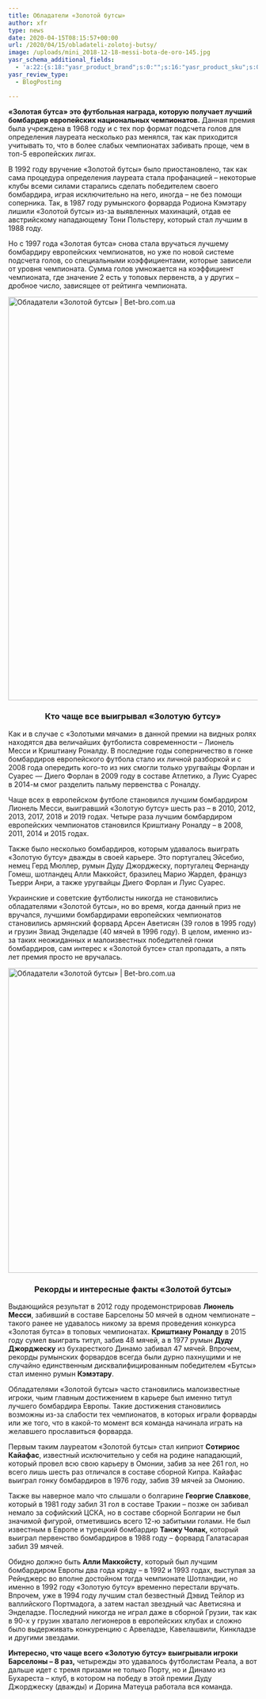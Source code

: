 ```yaml
---
title: Обладатели «Золотой бутсы»
author: xfr
type: news
date: 2020-04-15T08:15:57+00:00
url: /2020/04/15/obladateli-zolotoj-butsy/
image: /uploads/mini_2018-12-18-messi-bota-de-oro-145.jpg
yasr_schema_additional_fields:
  - 'a:22:{s:18:"yasr_product_brand";s:0:"";s:16:"yasr_product_sku";s:0:"";s:37:"yasr_product_global_identifier_select";s:5:"gtin8";s:36:"yasr_product_global_identifier_value";s:0:"";s:18:"yasr_product_price";s:0:"";s:27:"yasr_product_price_currency";s:0:"";s:30:"yasr_product_price_valid_until";s:0:"";s:31:"yasr_product_price_availability";s:12:"Discontinued";s:22:"yasr_product_price_url";s:0:"";s:26:"yasr_localbusiness_address";s:0:"";s:29:"yasr_localbusiness_pricerange";s:0:"";s:28:"yasr_localbusiness_telephone";s:0:"";s:20:"yasr_recipe_cooktime";s:0:"";s:23:"yasr_recipe_description";s:0:"";s:20:"yasr_recipe_keywords";s:0:"";s:21:"yasr_recipe_nutrition";s:0:"";s:20:"yasr_recipe_preptime";s:0:"";s:26:"yasr_recipe_recipecategory";s:0:"";s:25:"yasr_recipe_recipecuisine";s:0:"";s:28:"yasr_recipe_recipeingredient";s:0:"";s:30:"yasr_recipe_recipeinstructions";s:0:"";s:17:"yasr_recipe_video";s:0:"";}'
yasr_review_type:
  - BlogPosting

---
```

**&#171;Золотая бутса&#187; это футбольная награда, которую получает лучший бомбардир европейских национальных чемпионатов.** Данная премия была учреждена в 1968 году и с тех пор формат подсчета голов для определения лауреата несколько раз менялся, так как приходится учитывать то, что в более слабых чемпионатах забивать проще, чем в топ-5 европейских лигах.

В 1992 году вручение &#171;Золотой бутсы&#187; было приостановлено, так как сама процедура определения лауреата стала профанацией – некоторые клубы всеми силами старались сделать победителем своего бомбардира, играя исключительно на него, иногда – не без помощи соперника. Так, в 1987 году румынского форварда Родиона Кэмэтару лишили &#171;Золотой бутсы&#187; из-за выявленных махинаций, отдав ее австрийскому нападающему Тони Польстеру, который стал лучшим в 1988 году.

Но с 1997 года &#171;Золотая бутса&#187; снова стала вручаться лучшему бомбардиру европейских чемпионатов, но уже по новой системе подсчета голов, со специальными коэффициентами, которые зависели от уровня чемпионата. Сумма голов умножается на коэффициент чемпионата, где значение 2 есть у топовых первенств, а у других – дробное число, зависящее от рейтинга чемпионата.

<img class="alignnone wp-image-4255 size-full" src="https://bet-bro.com.ua/wp-content/uploads/sites/2/2020/04/cv9tu5hwyaatvn-.jpg" alt="Обладатели &#171;Золотой бутсы&#187; | Bet-bro.com.ua" width="1200" height="814" />

<h3 style="text-align: center">
  <strong>Кто чаще все выигрывал &#171;Золотую бутсу&#187;</strong>
</h3>

Как и в случае с &#171;Золотыми мячами&#187; в данной премии на видных ролях находятся два величайших футболиста современности – Лионель Месси и Криштиану Роналду. В последние годы соперничество в гонке бомбардиров европейского футбола стало их личной разборкой и с 2008 года опередить кого-то из них смогли только уругвайцы Форлан и Суарес &#8212; Диего Форлан в 2009 году в составе Атлетико, а Луис Суарес в 2014-м смог разделить пальму первенства с Роналду.

Чаще всех в европейском футболе становился лучшим бомбардиром Лионель Месси, выигравший &#171;Золотую бутсу&#187; шесть раз – в 2010, 2012, 2013, 2017, 2018 и 2019 годах. Четыре раза лучшим бомбардиром европейских чемпионатов становился Криштиану Роналду – в 2008, 2011, 2014 и 2015 годах.

Также было несколько бомбардиров, которым удавалось выиграть &#171;Золотую бутсу&#187; дважды в своей карьере. Это португалец Эйсебио, немец Герд Мюллер, румын Дуду Джорджеску, португалец Фернанду Гомеш, шотландец Алли Маккойст, бразилец Марио Жардел, француз Тьерри Анри, а также уругвайцы Диего Форлан и Луис Суарес.

Украинские и советские футболисты никогда не становились обладателями &#171;Золотой бутсы&#187;, но во время, когда данный приз не вручался, лучшими бомбардирами европейских чемпионатов становились армянский форвард Арсен Аветисян (39 голов в 1995 году) и грузин Звиад Энделадзе (40 мячей в 1996 году). В целом, именно из-за таких неожиданных и малоизвестных победителей гонки бомбардиров, сам интерес к &#171;Золотой бутсе&#187; стал пропадать, а пять лет премия просто не вручалась.

<img class="alignnone wp-image-4256 size-full" src="https://bet-bro.com.ua/wp-content/uploads/sites/2/2020/04/1975-dudu-georgescu.jpg" alt="Обладатели &#171;Золотой бутсы&#187; | Bet-bro.com.ua" width="928" height="615" />

<h3 style="text-align: center">
  <strong>Рекорды и интересные факты &#171;Золотой бутсы&#187;</strong>
</h3>

Выдающийся результат в 2012 году продемонстрировав **Лионель Месси**, забивший в составе Барселоны 50 мячей в одном чемпионате – такого ранее не удавалось никому за время проведения конкурса &#171;Золотая бутса&#187; в топовых чемпионатах. **Криштиану Роналду** в 2015 году сумел выиграть титул, забив 48 мячей, а в 1977 румын **Дуду Джорджеску** из бухаресткого Динамо забивал 47 мячей. Впрочем, рекорды румынских форвардов всегда были дурно пахнущими и не случайно единственным дисквалифицированным победителем &#171;Бутсы&#187; стал именно румын **Кэмэтару**.

Обладателями &#171;Золотой бутсы&#187; часто становились малоизвестные игроки, чьим главным достижением в карьере был именно титул лучшего бомбардира Европы. Такие достижения становились возможны из-за слабости тех чемпионатов, в которых играли форварды или же того, что в какой-то момент вся команда начинала играть на желавшего прославиться форварда.

Первым таким лауреатом &#171;Золотой бутсы&#187; стал киприот **Сотириос Кайафас**, известный исключительно у себя на родине нападающий, который провел всю свою карьеру в Омонии, забив за нее 261 гол, но всего лишь шесть раз отличался в составе сборной Кипра. Кайафас выиграл гонку бомбардиров в 1976 году, забив 39 мячей за Омонию.

Также вы наверное мало что слышали о болгарине **Георгие Славкове**, который в 1981 году забил 31 гол в составе Тракии – позже он забивал немало за софийский ЦСКА, но в составе сборной Болгарии не был значимой фигурой, отметившись всего 12-ю забитыми голами. Не был известным в Европе и турецкий бомбардир **Танжу Чолак,** который выиграл первенство бомбардиров в 1988 году – форвард Галатасарая забил 39 мячей.

Обидно должно быть **Алли Маккойсту**, который был лучшим бомбардиром Европы два года кряду – в 1992 и 1993 годах, выступая за Рейнджерс во вполне достойном тогда чемпионате Шотландии, но именно в 1992 году &#171;Золотую бутсу&#187; временно перестали вручать. Впрочем, уже в 1994 году лучшим стал безвестный Дэвид Тейлор из валлийского Портмадога, а затем настал звездный час Аветисяна и Энделадзе. Последний никогда не играл даже в сборной Грузии, так как в 90-х у грузин хватало легионеров в европейских клубах и сложно было выдерживать конкуренцию с Арвеладзе, Кавелашвили, Кинкладзе и другими звездами.

**Интересно, что чаще всего &#171;Золотую бутсу&#187; выигрывали игроки Барселоны – 8 раз,** четырежды это удавалось футболистам Реала, а вот дальше идет с тремя призами не только Порту, но и Динамо из Бухареста – клуб, в котором на победу в этой премии Дуду Джорджеску (дважды) и Дорина Матеуца работала вся команда.